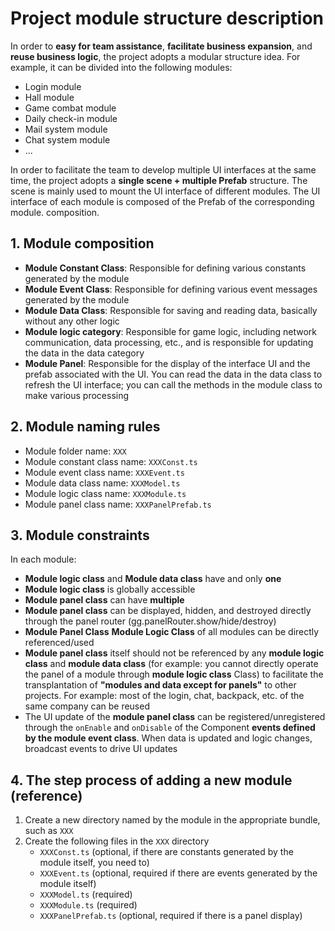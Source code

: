 # Project module structure description

In order to **easy for team assistance**, **facilitate business expansion**, and **reuse business logic**, the project adopts a modular structure idea. For example, it can be divided into the following modules:

-   Login module
-   Hall module
-   Game combat module
-   Daily check-in module
-   Mail system module
-   Chat system module
-   ...

In order to facilitate the team to develop multiple UI interfaces at the same time, the project adopts a **single scene + multiple Prefab** structure. The scene is mainly used to mount the UI interface of different modules. The UI interface of each module is composed of the Prefab of the corresponding module. composition.

## 1. Module composition

-   **Module Constant Class**: Responsible for defining various constants generated by the module
-   **Module Event Class**: Responsible for defining various event messages generated by the module
-   **Module Data Class**: Responsible for saving and reading data, basically without any other logic
-   **Module logic category**: Responsible for game logic, including network communication, data processing, etc., and is responsible for updating the data in the data category
-   **Module Panel**: Responsible for the display of the interface UI and the prefab associated with the UI. You can read the data in the data class to refresh the UI interface; you can call the methods in the module class to make various processing

## 2. Module naming rules

-   Module folder name: `XXX`
-   Module constant class name: `XXXConst.ts`
-   Module event class name: `XXXEvent.ts`
-   Module data class name: `XXXModel.ts`
-   Module logic class name: `XXXModule.ts`
-   Module panel class name: `XXXPanelPrefab.ts`

## 3. Module constraints

In each module:

-   **Module logic class** and **Module data class** have and only **one**
-   **Module logic class** is globally accessible
-   **Module panel class** can have **multiple**
-   **Module panel class** can be displayed, hidden, and destroyed directly through the panel router (gg.panelRouter.show/hide/destroy)
-   **Module Panel Class** **Module Logic Class** of all modules can be directly referenced/used
-   **Module panel class** itself should not be referenced by any **module logic class** and **module data class** (for example: you cannot directly operate the panel of a module through **module logic class** Class) to facilitate the transplantation of **"modules and data except for panels"** to other projects. For example: most of the login, chat, backpack, etc. of the same company can be reused
-   The UI update of the **module panel class** can be registered/unregistered through the `onEnable` and `onDisable` of the Component **events defined by the module event class**. When data is updated and logic changes, broadcast events to drive UI updates

## 4. The step process of adding a new module (reference)

1. Create a new directory named by the module in the appropriate bundle, such as `XXX`
2. Create the following files in the `XXX` directory
    - `XXXConst.ts` (optional, if there are constants generated by the module itself, you need to)
    - `XXXEvent.ts` (optional, required if there are events generated by the module itself)
    - `XXXModel.ts` (required)
    - `XXXModule.ts` (required)
    - `XXXPanelPrefab.ts` (optional, required if there is a panel display)
